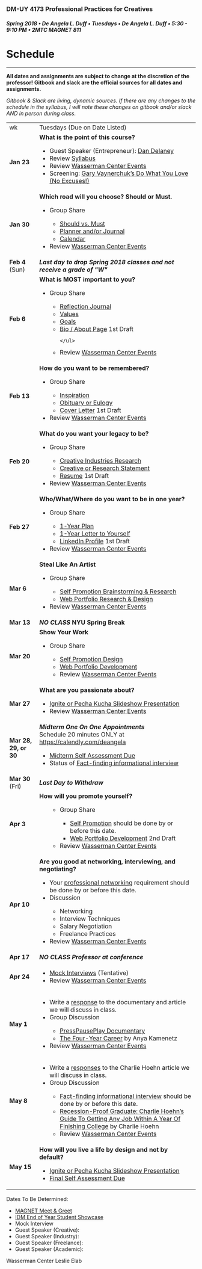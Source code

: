 ### DM-UY 4173 Professional Practices for Creatives
##### Spring 2018 • De Angela L. Duff • Tuesdays • De Angela L. Duff • 5:30 - 9:10 PM • 2MTC MAGNET 811

# Schedule

---

**All dates and assignments are subject to change at the discretion of the professor! Gitbook and slack are the official sources for all dates and assignments.**

*Gitbook &amp; Slack are living, dynamic sources. If there are any changes to the schedule in the syllabus, I will note these changes on gitbook and/or slack AND in person during class.*

<table>
<tr>
<td>wk</td>
<td>Tuesdays (Due on Date Listed)</td>
</tr>
<tr>
<td><strong>Jan 23</strong></td>
<td>
<strong>What is the point of this course?</strong>
<ul>
<li>Guest Speaker (Entrepreneur): <a href="https://en.wikipedia.org/wiki/Daniel_Delaney" target="_blank">Dan Delaney</a></li>
<li>Review <a href="syllabus.md">Syllabus</a></li>
<li>Review <a href="https://www.nyu.edu/students/student-information-and-resources/career-development-and-jobs.html" target="_blank">Wasserman Center Events</a></li>
<li>Screening: <a href="http://www.ted.com/talks/lang/en/gary_vaynerchuk_do_what_you_love_no_excuses.html" target="_blank">Gary Vaynerchuk’s Do What You Love (No Excuses!)</a> 
</ul></td>
</tr>

<tr>
<td><strong>Jan 30</strong></td>
<td>
<strong>Which road will you choose? Should or Must.</strong>
<ul>
<li>Group Share</li>
    <ul>
    <li><a href="should_must.md">Should vs. Must</a>
    <li><a href="planner.md">Planner and/or Journal</a></li>
    <li><a href="calendar.md">Calendar</a></li>
    </ul>
<li>Review <a href="https://www.nyu.edu/students/student-information-and-resources/career-development-and-jobs.html" target="_blank">Wasserman Center Events</a></li>
</ul></td>
</tr>

<tr>
<td><strong>Feb 4</strong> (Sun)</td>
<td><strong><i>Last day to drop Spring 2018 classes and not receive a grade of "W"</i></strong></td>
</tr>

<tr>
<td><strong>Feb 6</strong></td>
<td valign="top">
<strong>What is MOST important to you?</strong>
<ul>
<li>Group Share</li>
    <ul>
    <li><a href="reflection_journal.md">Reflection Journal</a></li>
    <li><a href="values.md">Values</a></li>
    <li><a href="goals.md">Goals</a></li>
    <li><a href="bio.md">Bio / About Page</a> 1st Draft</li>
    
    </ul>
<li>Review <a href="https://www.nyu.edu/students/student-information-and-resources/career-development-and-jobs.html" target="_blank">Wasserman Center Events</a></li>
</td>
</tr>

<tr>
<td><strong>Feb 13</strong></td>
<td>
<strong>How do you want to be remembered?</strong>
    <ul>
    <li>Group Share</li>
    <ul>
    <li><a href="inspiration.md">Inspiration</li>    
    <li><a href="obituary_eulogy.md">Obituary or Eulogy</a></li>
    <li><a href="cover_letter.md">Cover Letter</a> 1st Draft</li>
    </ul>
<li>Review <a href="https://www.nyu.edu/students/student-information-and-resources/career-development-and-jobs.html" target="_blank">Wasserman Center Events</a></li>
</ul>
</td>
</tr>

<tr>
<td><strong>Feb 20</strong></td>
<td>
<strong>What do you want your legacy to be?</strong>
<ul>
<li>Group Share</li>
    <ul>
    <li><a href="creative_industries_research.md">Creative Industries Research</a></li>
    <li><a href="statement.md">Creative or Research Statement</a></li>
    <li><a href="resume.md">Resume</a> 1st Draft</li>
    </ul>
<li>Review <a href="https://www.nyu.edu/students/student-information-and-resources/career-development-and-jobs.html" target="_blank">Wasserman Center Events</a></li>
</ul></td>
</tr>

<tr>
<td><strong>Feb 27</strong></td>
<td>
<strong>Who/What/Where do you want to be in one year?</strong>
<ul>
<li>Group Share</li>
    <ul>
    <li><a href="1yrplan.md">1-Year Plan</a></li>
    <li><a href="1yearletter.md">1-Year Letter to Yourself</a></li>
    <li><a href="linkedin.md">LinkedIn Profile</a> 1st Draft</li>
    </ul>
<li>Review <a href="https://www.nyu.edu/students/student-information-and-resources/career-development-and-jobs.html" target="_blank">Wasserman Center Events</a></li>
</ul></td>
</tr>

<tr>
<td><strong>Mar 6</strong></td>
<td>
<strong>Steal Like An Artist</strong>
<ul>
<li>Group Share</li>
    <ul>
    <li><a href="promo.md">Self Promotion Brainstorming &amp; Research</a> </li>
    <li><a href="web_portfolio.md">Web Portfolio Research &amp; Design</a></li>
    </ul>
<li>Review <a href="https://www.nyu.edu/students/student-information-and-resources/career-development-and-jobs.html" target="_blank">Wasserman Center Events</a></li>
</ul></td>
</tr>

<tr>
<tr>
<td><strong>Mar 13</strong></td>
<td valign="top"><strong><i>NO CLASS</i> NYU Spring Break</strong></td>
</tr>

<tr>
<td><strong>Mar 20</strong></td>
<td>
<strong>Show Your Work</strong>
<ul>
<li>Group Share</li>
    <ul>
    <li><a href="promo.md">Self Promotion Design</a> </li>
    <li><a href="web_portfolio.md">Web Portfolio Development</a>
    </li>
<li>Review <a href="https://www.nyu.edu/students/student-information-and-resources/career-development-and-jobs.html" target="_blank">Wasserman Center Events</a></li>
</ul></td>
</tr>

<tr>
<td><strong>Mar 27</strong></td>
<td>
<strong>What are you passionate about?</strong>
<ul>
<li><a href="presentation.md">Ignite or Pecha Kucha Slideshow Presentation</a></li>
<li>Review <a href="https://www.nyu.edu/students/student-information-and-resources/career-development-and-jobs.html" target="_blank">Wasserman Center Events</a></li>
</ul>
</td>
</tr>

<tr>
<td><strong>Mar 28, 29, or 30</strong></td>
<td><strong><i>Midterm One On One Appointments</i></strong><br>
Schedule 20 minutes ONLY at <a href="https://calendly.com/deangela">https://calendly.com/deangela</a>
<ul>
<li><a href="self_assessments.md">Midterm Self Assessment Due</a></li>
<li>Status of <a href="fact-finding_interview.md">Fact-finding informational interview</a>

</ul></td>
</tr>

<tr>
<td><strong>Mar 30</strong> (Fri)</td>
<td><strong><i>Last Day to Withdraw</i></strong></td>
</tr>

<tr>
<td><strong>Apr 3</strong></td>
<td><strong>How will you promote yourself?</strong><ul>
<ul>
<li>Group Share</li>
    <ul>
    <li><a href="promo.md">Self Promotion</a> should be done by or before this date.</li>
    <li><a href="web_portfolio.md">Web Portfolio Development</a> 2nd Draft</li>
    </ul>
<li>Review <a href="https://www.nyu.edu/students/student-information-and-resources/career-development-and-jobs.html" target="_blank">Wasserman Center Events</a></li>
</ul></td>
</tr>

<tr>
<td><strong>Apr 10</strong></td>
<td>
<strong>Are you good at networking, interviewing, and negotiating?</strong>
<ul>
<li>Your <a href="network.md">professional networking</a> requirement should be done by or before this date.</li>
<li>Discussion</li>
    <ul>
    <li>Networking</li>
    <li>Interview Techniques</li>
    <li>Salary Negotiation</li>
    <li>Freelance Practices</li>
    </ul>
<li>Review <a href="https://www.nyu.edu/students/student-information-and-resources/career-development-and-jobs.html" target="_blank">Wasserman Center Events</a></li>
</ul></td>
</tr>

<tr>
<td><strong>Apr 17</strong></td>
<td><strong><i>NO CLASS Professor at conference</i></strong></td>
</tr>

<tr>
<td><strong>Apr 24</strong></td>
<td><ul>
<li><a href="mock_interview.md">Mock Interviews</a> (Tentative)</li>
<li>Review <a href="https://www.nyu.edu/students/student-information-and-resources/career-development-and-jobs.html" target="_blank">Wasserman Center Events</a></li>
</ul></td>
</tr>

<tr>
<td><strong>May 1</strong></td>
<td><ul>
<lI>Write a <a href="response.md">response</a> to the documentary and article we will discuss in class.</lI>
<li>Group Discussion</li>
    <ul>
    <li><a href="https://vimeo.com/34608191" target="_blank">PressPausePlay Documentary</a></li>
    <li><a href="http://www.fastcompany.com/magazine/162/average-time-spent-at-job-4-years?"  target="_blank">The Four-Year Career</a> by Anya Kamenetz</li> 
    </ul>
<li>Review <a href="https://www.nyu.edu/students/student-information-and-resources/career-development-and-jobs.html" target="_blank">Wasserman Center Events</a></li>
</ul></td>
</tr>

<tr>
<td><strong>May 8</strong></td>
<td><ul>
<li>Write a <a href="response.md">responses</a> to the Charlie Hoehn article we will discuss in class.
<li>Group Discussion</li>
    <ul>
    <li><a href="fact-finding_interview.md">Fact-finding informational interview</a> should be done by or before this date.</li>
    <li><a href="http://charliehoehn.files.wordpress.com/2009/07/recession-proof-graduate1.pdf" target="_blank">Recession-Proof Graduate: Charlie Hoehn’s Guide To Getting Any Job Within A Year Of  Finishing College</a> by Charlie Hoehn
    </li>
<li>Review <a href="https://www.nyu.edu/students/student-information-and-resources/career-development-and-jobs.html" target="_blank">Wasserman Center Events</a></li>
    </ul>
</ul></td>
</tr>

<tr>
<td><strong>May 15</strong></td>
<td>
<strong>How will you live a life by design and not by default?</strong>
<ul>
<li><a href="presentation.md">Ignite or Pecha Kucha Slideshow Presentation</a></li>
<li><a href="self_assessments.md">Final Self Assessment Due</a></li>
</ul></td>
</tr>
</table>

Dates To Be Determined:
* <a href="meetandgreet.md">MAGNET Meet &amp; Greet</a>
* <a href="idm_student_showcase.md">IDM End of Year Student Showcase</a>
* Mock Interview
* Guest Speaker (Creative):
* Guest Speaker (Industry):
* Guest Speaker (Freelance):
* Guest Speaker (Academic):

Wasserman Center
Leslie Elab